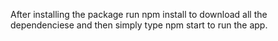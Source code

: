 After installing the package run npm install to download all the dependenciese and then simply type npm start to run the app.
